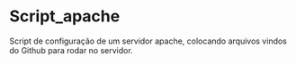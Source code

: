 # Script_apache
Script de configuração de um servidor apache, colocando arquivos vindos do Github para rodar no servidor.
